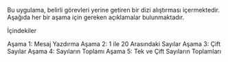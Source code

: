 Bu uygulama, belirli görevleri yerine getiren bir dizi alıştırması içermektedir. Aşağıda her bir aşama için gereken açıklamalar bulunmaktadır.

İçindekiler

Aşama 1: Mesaj Yazdırma
Aşama 2: 1 ile 20 Arasındaki Sayılar
Aşama 3: Çift Sayılar
Aşama 4: Sayıların Toplamı
Aşama 5: Tek ve Çift Sayıların Toplamları
